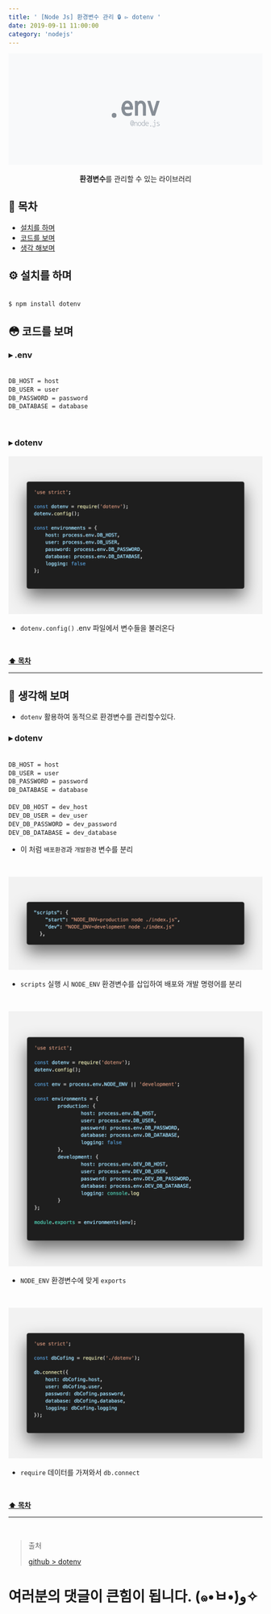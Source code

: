 ```yaml
---
title: ' [Node Js] 환경변수 관리 🔒 ▻ dotenv '
date: 2019-09-11 11:00:00
category: 'nodejs'
---
```


![](../../../assets/nodejs/dotenv/nodejs.dotenv.logo.png)

<center><strong>환경변수</strong>를 관리할 수 있는 라이브러리</center>

## **💎 목차**
  * [설치를 하며](#️-설치를-하며)
  * [코드를 보며](#-코드를-보며)
  * [생각 해보며](#-생각해-보며)

## **⚙️ 설치를 하며**

```sh

$ npm install dotenv

```

## **😳 코드를 보며**

### ▸ .env

```sh

DB_HOST = host
DB_USER = user
DB_PASSWORD = password
DB_DATABASE = database

```

<br />

### ▸ dotenv

![](../../../assets/nodejs/dotenv/nodejs.dotenv.1.png)
<br />

- `dotenv.config()` .env 파일에서 변수들을 불러온다

<br />

**[⬆ 목차](#-목차)**

---

## **🤔 생각해 보며**

- `dotenv` 활용하여 동적으로 환경변수를 관리할수있다.

### ▸ dotenv

```sh

DB_HOST = host
DB_USER = user
DB_PASSWORD = password
DB_DATABASE = database

DEV_DB_HOST = dev_host
DEV_DB_USER = dev_user
DEV_DB_PASSWORD = dev_password
DEV_DB_DATABASE = dev_database


```

- 이 처럼 `배포환경`과 `개발환경` 변수를 분리

<br />

![](../../../assets/nodejs/dotenv/nodejs.dotenv.2.png)
<br />

- `scripts` 실행 시 `NODE_ENV` 환경변수를 삽입하여 배포와 개발 명령어를 분리

<br />

![](../../../assets/nodejs/dotenv/nodejs.dotenv.3.png)
<br />

- `NODE_ENV` 환경변수에 맞게 `exports`

<br />

![](../../../assets/nodejs/dotenv/nodejs.dotenv.4.png)
<br />

- `require` 데이터를 가져와서 `db.connect`

<br />

**[⬆ 목차](#-목차)**

---

<br />

> 출처
>
> <a href="https://github.com/bynodejs/dotenv" target="_blank">github > dotenv</a>

# 여러분의 댓글이 큰힘이 됩니다. (๑•̀ㅂ•́)و✧
